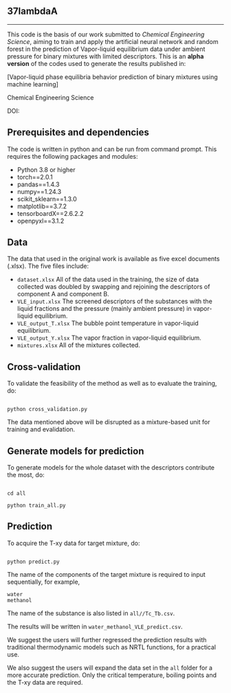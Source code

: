 ## 37lambdaA

***

This code is the basis of our work submitted to *Chemical Engineering Science*, aiming to train and apply the artificial neural network and random forest in the prediction of Vapor-liquid equilibrium data under ambient pressure for binary mixtures with limited descriptors. This is an **alpha version** of the codes used to generate the results published in:

[Vapor-liquid phase equilibria behavior prediction of binary mixtures using machine learning]

Chemical Engineering Science

DOI:

## Prerequisites and dependencies

The code is written in python and can be run from command prompt. This requires the following packages and modules:

* Python 3.8 or higher
* torch==2.0.1
* pandas==1.4.3
* numpy==1.24.3
* scikit_sklearn==1.3.0
* matplotlib==3.7.2
* tensorboardX==2.6.2.2
* openpyxl==3.1.2

## Data

The data that used in the original work is available as five excel documents (.xlsx). The five files include:

* `dataset.xlsx` All of the data used in the training, the size of data collected was doubled by swapping and rejoining the descriptors of component A and component B.
* `VLE_input.xlsx` The screened descriptors of the substances with the liquid fractions and the pressure (mainly ambient pressure) in vapor-liquid equilibrium.
* `VLE_output_T.xlsx` The bubble point temperature in vapor-liquid equilibrium.
* `VLE_output_Y.xlsx` The vapor fraction in vapor-liquid equilibrium.
* `mixtures.xlsx` All of the mixtures collected.

## Cross-validation
To validate the feasibility of the method as well as to evaluate the training, do:
```commandline

python cross_validation.py

```

The data mentioned above will be disrupted as a mixture-based unit for training and evalidation.

## Generate models for prediction
To generate models for the whole dataset with the descriptors contribute the most, do:
```commandline

cd all

python train_all.py

```

## Prediction
To acquire the T-xy data for target mixture, do:

```commandline

python predict.py

```
The name of the components of the target mixture is required to input sequentially, for example,
```commandline
water
methanol
```
The name of the substance is also listed in `all//Tc_Tb.csv`.

The results will be written in `water_methanol_VLE_predict.csv`. 

We suggest the users will further regressed the prediction results with traditional thermodynamic models such as NRTL functions, for a practical use. 

We also suggest the users will expand the data set in the `all` folder for a more accurate prediction. Only the critical temperature, boiling points and the T-xy data are required.
